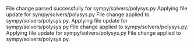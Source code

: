 File change parsed successfully for sympy/solvers/polysys.py
Applying file update for sympy/solvers/polysys.py
File change applied to sympy/solvers/polysys.py.
Applying file update for sympy/solvers/polysys.py
File change applied to sympy/solvers/polysys.py.
Applying file update for sympy/solvers/polysys.py
File change applied to sympy/solvers/polysys.py.
